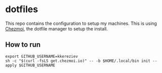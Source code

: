 # dotfiles

This repo contains the configuration to setup my machines. This is using [Chezmoi](https://chezmoi.io), the dotfile manager to setup the install.

## How to run

```shell
export GITHUB_USERNAME=kkereziev
sh -c "$(curl -fsLS get.chezmoi.io)" -- -b $HOME/.local/bin init --apply $GITHUB_USERNAME
```
